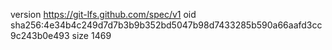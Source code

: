 version https://git-lfs.github.com/spec/v1
oid sha256:4e34b4c249d7d7b3b9b352bd5047b98d7433285b590a66aafd3cc9c243b0e493
size 1469
